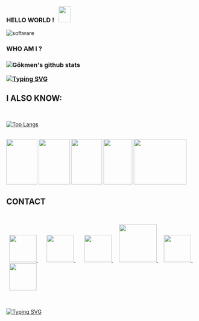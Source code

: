 ### HELLO WORLD ! &nbsp; <img src="https://raw.githubusercontent.com/MartinHeinz/MartinHeinz/master/wave.gif" width="32px" height="42px"><br>


![software](https://media.giphy.com/media/L8K62iTDkzGX6/giphy.gif)  <br>

 <h3> WHO AM I ? <h3> 
 
![Gökmen's github stats](https://github-readme-stats.vercel.app/api?username=nisancigokmen&show_icons=true&theme=radical)
 

[![Typing SVG](https://readme-typing-svg.herokuapp.com?color=%2318f9ee&size=22&lines=My+name+is+G%C3%B6kmen;Co-founder+at+NISANCI-SOFTWARE;Web+Developer)](https://git.io/typing-svg)
 
<h2> I ALSO KNOW: </h2>  <br>

[![Top Langs](https://github-readme-stats.vercel.app/api/top-langs/?username=nisancigokmen&layout=compact)](https://github.com/nisancigokmen/github-readme-stats)
 

  <br>
 
   <div id="language">
    
 <img src="https://media0.giphy.com/media/XAxylRMCdpbEWUAvr8/giphy.gif?cid=790b76110ef46d4b303f11a59ea380d042ec4b1a04aa3c15&rid=giphy.gif&ct=s" width="82px" height="120px">
 
<img src="https://media0.giphy.com/media/fsEaZldNC8A1PJ3mwp/giphy.gif?cid=ecf05e47y1ug986lo0gf70z5tzqmh1bcboikozwb09rtth3f&rid=giphy.gif&ct=s" width="82px" height="120px">
 
 <img src="https://media4.giphy.com/media/ln7z2eWriiQAllfVcn/giphy_s.gif?cid=ecf05e47zbtgsdddzewgci0vvirxpot5jigeqx7e1th68hjc&rid=giphy_s.gif&ct=s" width="82px" height="120px">
 
   <img src="https://media4.giphy.com/media/LMt9638dO8dftAjtco/giphy.gif?cid=ecf05e47n4be0o2873vg4fabqvhy4848eob7e0au1y0ghwnk&rid=giphy.gif&ct=s" width="76px" height="120px">
 
 <img src="http://mirror.ihc.ru/php.ihc-ru.net/images/ele-running.gif" width="140px" height="120px">
  
<br>
    
 </div>
 
<div id="contact">
 
 <h2> CONTACT </h2> <br>
 
  &nbsp; <a href= "https://github.com/nisancigokmen">  <img src="https://pandacode.ru/wp-content/uploads/2021/08/Github.png" width="72px"> </a> &nbsp;
 &nbsp; &nbsp; <a href= "https://stackoverflow.com/users/16140842/g%c3%b6kmen-ni%c5%9fanc%c4%b1">  <img src="https://upload.wikimedia.org/wikipedia/commons/thumb/e/ef/Stack_Overflow_icon.svg/1024px-Stack_Overflow_icon.svg.png" width="72px"> </a> &nbsp;
 &nbsp; &nbsp; <a href= "https://www.linkedin.com/in/nisancigokmen/">  <img src="https://berserkon.com/images/linkedin-svg-black-and-white.png" width="72px">  </a> &nbsp;
 &nbsp;  <a href= "https://medium.com/@nisancigokmen">  <img src="https://static.wixstatic.com/media/540524_03ad1450dea24e52b57fc352c09d3c65~mv2_d_1600_1200_s_2.png" width="100px"> </a>    &nbsp; &nbsp;  <a href="https://www.buymeacoffee.com/nisancigokmen"> <img src="https://external-content.duckduckgo.com/iu/?u=https%3A%2F%2Fs3-eu-west-1.amazonaws.com%2Ftpd%2Flogos%2F5c58570cfdd26f0001068f06%2F0x0.png&f=1&nofb=1" width="72px"> </a>   &nbsp; &nbsp;  <a href="mailto:nisancigokmen@gmail.com"> <img src="https://www.freepngimg.com/thumb/youtube/77700-icons-youtube-computer-logo-email-icon.png" width="72px"> </a> 
 
 </div> <br>
 
[![Typing SVG](https://readme-typing-svg.herokuapp.com?color=%2318f9ee&size=22&lines=Thanks+for+visiting)](https://git.io/typing-svg)
 

 
 
